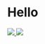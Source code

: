 # Hello

<a href="https://github.com/massao000/">
  <img src="https://github-readme-stats.vercel.app/api?username=massao000&hide=contribs&count_private=true&show_icons=true&theme=tokyonight" />
</a>
<a href="https://github.com/massao000/">
  <img src="https://github-readme-stats.vercel.app/api/top-langs/?username=massao000&layout=compact&theme=tokyonight" />
</a>
